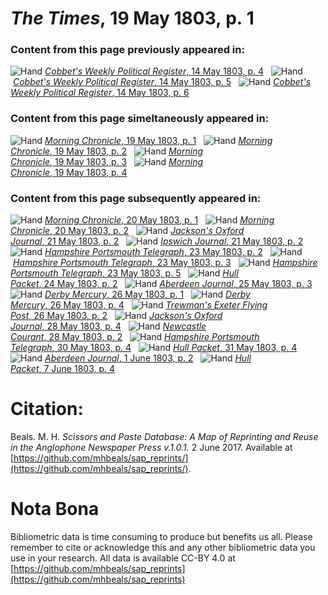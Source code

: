 # *The Times*, 19 May 1803, p. 1  
  
### Content from this page previously appeared in:  
![Hand](http://scissorsandpaste.net/wp-content/uploads/2017/06/smallhandpointer.png) [*Cobbet's Weekly Political Register*, 14 May 1803, p. 4](https://mhbeals.github.io/sap_html/Cobbet's-Weekly-Political-Register/Cobbet's-Weekly-Political-Register-14-May-1803-p-4)  
![Hand](http://scissorsandpaste.net/wp-content/uploads/2017/06/smallhandpointer.png) [*Cobbet's Weekly Political Register*, 14 May 1803, p. 5](https://mhbeals.github.io/sap_html/Cobbet's-Weekly-Political-Register/Cobbet's-Weekly-Political-Register-14-May-1803-p-5)  
![Hand](http://scissorsandpaste.net/wp-content/uploads/2017/06/smallhandpointer.png) [*Cobbet's Weekly Political Register*, 14 May 1803, p. 6](https://mhbeals.github.io/sap_html/Cobbet's-Weekly-Political-Register/Cobbet's-Weekly-Political-Register-14-May-1803-p-6)  
  
### Content from this page simeltaneously appeared in:  
![Hand](http://scissorsandpaste.net/wp-content/uploads/2017/06/smallhandpointer.png) [*Morning Chronicle*, 19 May 1803, p. 1](https://mhbeals.github.io/sap_html/Morning-Chronicle/Morning-Chronicle-19-May-1803-p-1)  
![Hand](http://scissorsandpaste.net/wp-content/uploads/2017/06/smallhandpointer.png) [*Morning Chronicle*, 19 May 1803, p. 2](https://mhbeals.github.io/sap_html/Morning-Chronicle/Morning-Chronicle-19-May-1803-p-2)  
![Hand](http://scissorsandpaste.net/wp-content/uploads/2017/06/smallhandpointer.png) [*Morning Chronicle*, 19 May 1803, p. 3](https://mhbeals.github.io/sap_html/Morning-Chronicle/Morning-Chronicle-19-May-1803-p-3)  
![Hand](http://scissorsandpaste.net/wp-content/uploads/2017/06/smallhandpointer.png) [*Morning Chronicle*, 19 May 1803, p. 4](https://mhbeals.github.io/sap_html/Morning-Chronicle/Morning-Chronicle-19-May-1803-p-4)  
  
### Content from this page subsequently appeared in:  
![Hand](http://scissorsandpaste.net/wp-content/uploads/2017/06/smallhandpointer.png) [*Morning Chronicle*, 20 May 1803, p. 1](https://mhbeals.github.io/sap_html/Morning-Chronicle/Morning-Chronicle-20-May-1803-p-1)  
![Hand](http://scissorsandpaste.net/wp-content/uploads/2017/06/smallhandpointer.png) [*Morning Chronicle*, 20 May 1803, p. 2](https://mhbeals.github.io/sap_html/Morning-Chronicle/Morning-Chronicle-20-May-1803-p-2)  
![Hand](http://scissorsandpaste.net/wp-content/uploads/2017/06/smallhandpointer.png) [*Jackson's Oxford Journal*, 21 May 1803, p. 2](https://mhbeals.github.io/sap_html/Jackson's-Oxford-Journal/Jackson's-Oxford-Journal-21-May-1803-p-2)  
![Hand](http://scissorsandpaste.net/wp-content/uploads/2017/06/smallhandpointer.png) [*Ipswich Journal*, 21 May 1803, p. 2](https://mhbeals.github.io/sap_html/Ipswich-Journal/Ipswich-Journal-21-May-1803-p-2)  
![Hand](http://scissorsandpaste.net/wp-content/uploads/2017/06/smallhandpointer.png) [*Hampshire Portsmouth Telegraph*, 23 May 1803, p. 2](https://mhbeals.github.io/sap_html/Hampshire-Portsmouth-Telegraph/Hampshire-Portsmouth-Telegraph-23-May-1803-p-2)  
![Hand](http://scissorsandpaste.net/wp-content/uploads/2017/06/smallhandpointer.png) [*Hampshire Portsmouth Telegraph*, 23 May 1803, p. 3](https://mhbeals.github.io/sap_html/Hampshire-Portsmouth-Telegraph/Hampshire-Portsmouth-Telegraph-23-May-1803-p-3)  
![Hand](http://scissorsandpaste.net/wp-content/uploads/2017/06/smallhandpointer.png) [*Hampshire Portsmouth Telegraph*, 23 May 1803, p. 5](https://mhbeals.github.io/sap_html/Hampshire-Portsmouth-Telegraph/Hampshire-Portsmouth-Telegraph-23-May-1803-p-5)  
![Hand](http://scissorsandpaste.net/wp-content/uploads/2017/06/smallhandpointer.png) [*Hull Packet*, 24 May 1803, p. 2](https://mhbeals.github.io/sap_html/Hull-Packet/Hull-Packet-24-May-1803-p-2)  
![Hand](http://scissorsandpaste.net/wp-content/uploads/2017/06/smallhandpointer.png) [*Aberdeen Journal*, 25 May 1803, p. 3](https://mhbeals.github.io/sap_html/Aberdeen-Journal/Aberdeen-Journal-25-May-1803-p-3)  
![Hand](http://scissorsandpaste.net/wp-content/uploads/2017/06/smallhandpointer.png) [*Derby Mercury*, 26 May 1803, p. 1](https://mhbeals.github.io/sap_html/Derby-Mercury/Derby-Mercury-26-May-1803-p-1)  
![Hand](http://scissorsandpaste.net/wp-content/uploads/2017/06/smallhandpointer.png) [*Derby Mercury*, 26 May 1803, p. 4](https://mhbeals.github.io/sap_html/Derby-Mercury/Derby-Mercury-26-May-1803-p-4)  
![Hand](http://scissorsandpaste.net/wp-content/uploads/2017/06/smallhandpointer.png) [*Trewman's Exeter Flying Post*, 26 May 1803, p. 2](https://mhbeals.github.io/sap_html/Trewman's-Exeter-Flying-Post/Trewman's-Exeter-Flying-Post-26-May-1803-p-2)  
![Hand](http://scissorsandpaste.net/wp-content/uploads/2017/06/smallhandpointer.png) [*Jackson's Oxford Journal*, 28 May 1803, p. 4](https://mhbeals.github.io/sap_html/Jackson's-Oxford-Journal/Jackson's-Oxford-Journal-28-May-1803-p-4)  
![Hand](http://scissorsandpaste.net/wp-content/uploads/2017/06/smallhandpointer.png) [*Newcastle Courant*, 28 May 1803, p. 2](https://mhbeals.github.io/sap_html/Newcastle-Courant/Newcastle-Courant-28-May-1803-p-2)  
![Hand](http://scissorsandpaste.net/wp-content/uploads/2017/06/smallhandpointer.png) [*Hampshire Portsmouth Telegraph*, 30 May 1803, p. 4](https://mhbeals.github.io/sap_html/Hampshire-Portsmouth-Telegraph/Hampshire-Portsmouth-Telegraph-30-May-1803-p-4)  
![Hand](http://scissorsandpaste.net/wp-content/uploads/2017/06/smallhandpointer.png) [*Hull Packet*, 31 May 1803, p. 4](https://mhbeals.github.io/sap_html/Hull-Packet/Hull-Packet-31-May-1803-p-4)  
![Hand](http://scissorsandpaste.net/wp-content/uploads/2017/06/smallhandpointer.png) [*Aberdeen Journal*, 1 June 1803, p. 2](https://mhbeals.github.io/sap_html/Aberdeen-Journal/Aberdeen-Journal-1-June-1803-p-2)  
![Hand](http://scissorsandpaste.net/wp-content/uploads/2017/06/smallhandpointer.png) [*Hull Packet*, 7 June 1803, p. 4](https://mhbeals.github.io/sap_html/Hull-Packet/Hull-Packet-7-June-1803-p-4)  


# Citation: 

Beals. M. H. *Scissors and Paste Database: A Map of Reprinting and Reuse in the Anglophone Newspaper Press v.1.0.1.* 2 June 2017. Available at [https://github.com/mhbeals/sap_reprints/](https://github.com/mhbeals/sap_reprints/). 

# Nota Bona

Bibliometric data is time consuming to produce but benefits us all. Please remember to cite or acknowledge this and any other bibliometric data you use in your research. All data is available CC-BY 4.0 at [https://github.com/mhbeals/sap_reprints](https://github.com/mhbeals/sap_reprints)